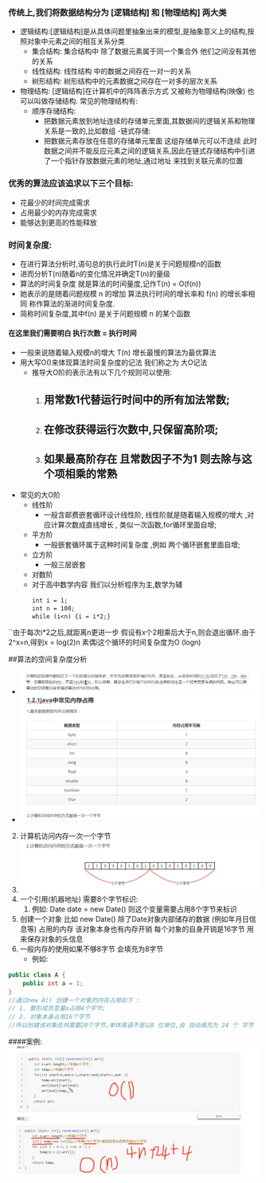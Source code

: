 ### 传统上,我们将数据结构分为 [逻辑结构] 和 [物理结构] 两大类

- 逻辑结构:[逻辑结构]是从具体问题里抽象出来的模型,是抽象意义上的结构,按照对象中元素之间的相互关系分类
    * 集合结构: 集合结构中 除了数据元素属于同一个集合外 他们之间没有其他的关系
    * 线性结构: 线性结构 中的数据之间存在一对一的关系
    * 树形结构: 树形结构中的元素数据之间存在一对多的层次关系
- 物理结构: [逻辑结构]在计算机中的阵阵表示方式 又被称为物理结构(映像) 也可以叫做存储结构. 常见的物理结构有:
    - 顺序存储结构:
        - 把数据元素放到地址连续的存储单元里面,其数据间的逻辑关系和物理关系是一致的,比如数组 -链式存储:
        - 把数据元素存放在任意的存储单元里面 这组存储单元可以不连续 此时数据之间并不能反应元素之间的逻辑关系,因此在链式存储结构中引进了一个指针存放数据元素的地址,通过地址 来找到关联元素的位置

### 优秀的算法应该追求以下三个目标:

* 花最少的时间完成需求
* 占用最少的内存完成需求
* 能够达到更高的性能释放

### 时间复杂度:

* 在进行算法分析时,语句总的执行此时T(n)是关于问题规模n的函数
* 进而分析T(n)随着n的变化情况并确定T(n)的量级
* 算法的时间复杂度 就是算法的时间量度,记作T(n) = O(f(n))
* 她表示的是随着问题规模 n 的增加 算法执行时间的增长率和 f(n) 的增长率相同 称作算法的渐进时间复杂度.
* 简称时间复杂度,其中f(n) 是关于问题规模 n 的某个函数

#### 在这里我们需要明白 执行次数 = 执行时间

* 一般来说随着输入规模n的增大 T(n) 增长最慢的算法为最优算法
* 用大写O()来体现算法时间复杂度的记法 我们称之为 大O记法
    * 推导大O阶的表示法有以下几个规则可以使用:
        1. ## 用常数1代替运行时间中的所有加法常数;
        2. ## 在修改获得运行次数中,只保留高阶项;
        3. ## 如果最高阶存在 且常数因子不为1 则去除与这个项相乘的常熟 
* 常见的大O阶
  * 线性阶
    * 一般含邮费嵌套循环设计线性阶, 线性阶就是随着输入规模的增大 ,对应计算次数成直线增长 , 类似一次函数,for循环里面自增;
  * 平方阶
    * 一般嵌套循环属于这种时间复杂度 ,例如 两个循环嵌套里面自增;
  * 立方阶
    * 一般三层嵌套
  * 对数阶
  * 对于高中数学内容 我们以分析程序为主,数学为辅
    ```
    int i = 1;
    int n = 100;
    while (i<n) {i = i*2;}
    
``由于每次i*2之后,就距离n更进一步 假设有x个2相乘后大于n,则会退出循环.由于2^x=n,得到x = log(2)n 素偶i这个循环的时间复杂度为O (logn)
   

##算法的空间复杂度分析
- ![img_1.png](img_1.png)
- ![img_2.png](img_2.png)
2. 计算机访问内存一次一个字节
3. ![img_3.png](img_3.png)
4. 一个引用(机器地址) 需要8个字节标识:
   1. 例如: Date date = new Date() 则这个变量需要占用8个字节来标识
5. 创建一个对象 比如 new Date() 除了Date对象内部储存的数据 (例如年月日信息等) 占用的内存 该对象本身也有内存开销 每个对象的自身开销是16字节 用来保存对象的头信息
6. 一般内存的使用如果不够8字节 会填充为8字节
    - 例如:
```java
public class A {
    public int a = 1;
}
//通过new A() 创建一个对象的内存占用如下 :
// 1. 整形成员变量a占用4个字节; 
// 2. 对象本身占用16个字节
//所以创建该对象总共需要20个字节,单体英语不是以8 位单位,会 自动填充为 24 个 字节
```


####案例:
![img_5.png](img_5.png)
